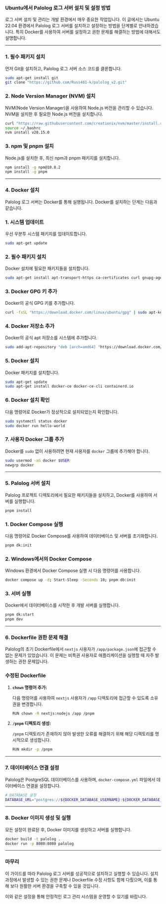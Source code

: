 ### **Ubuntu에서 Palolog 로그 서버 설치 및 설정 방법**

로그 서버 설치 및 관리는 개발 환경에서 매우 중요한 작업입니다. 이 글에서는 Ubuntu 22.04 환경에서 Palolog 로그 서버를 설치하고 설정하는 방법을 단계별로 안내하겠습니다. 특히 Docker를 사용하여 서버를 설정하고 권한 문제를 해결하는 방법에 대해서도 설명합니다.

---

### **1. 필수 패키지 설치**

먼저 Git을 설치하고, Palolog 로그 서버 소스 코드를 클론합니다.

```bash
sudo apt-get install git
git clone "https://github.com/Russ481-k/palolog_v2.git"

```

### **2. Node Version Manager (NVM) 설치**

NVM(Node Version Manager)을 사용하여 Node.js 버전을 관리할 수 있습니다. NVM을 설치한 후 필요한 Node.js 버전을 설치합니다.

```bash
curl "https://raw.githubusercontent.com/creationix/nvm/master/install.sh" | bash
source ~/.bashrc
nvm install v20.15.0

```

### **3. npm 및 pnpm 설치**

Node.js를 설치한 후, 최신 npm과 pnpm 패키지를 설치합니다.

```bash
npm install -g npm@10.8.2
npm install -g pnpm

```

---

### **4. Docker 설치**

Palolog 로그 서버는 Docker를 통해 실행됩니다. Docker를 설치하는 단계는 다음과 같습니다.

### **1. 시스템 업데이트**

우선 우분투 시스템 패키지를 업데이트합니다.

```bash
sudo apt-get update

```

### **2. 필수 패키지 설치**

Docker 설치에 필요한 패키지들을 설치합니다.

```bash
sudo apt-get install apt-transport-https ca-certificates curl gnupg-agent software-properties-common jq

```

### **3. Docker GPG 키 추가**

Docker의 공식 GPG 키를 추가합니다.

```bash
curl -fsSL "https://download.docker.com/linux/ubuntu/gpg" | sudo apt-key add -

```

### **4. Docker 저장소 추가**

Docker의 공식 apt 저장소를 시스템에 추가합니다.

```bash
sudo add-apt-repository "deb [arch=amd64] "https://download.docker.com/linux/ubuntu" $(lsb_release -cs) stable"

```

### **5. Docker 설치**

Docker 패키지를 설치합니다.

```bash
sudo apt-get update
sudo apt-get install docker-ce docker-ce-cli containerd.io

```

### **6. Docker 설치 확인**

다음 명령어로 Docker가 정상적으로 설치되었는지 확인합니다.

```bash
sudo systemctl status docker
sudo docker run hello-world

```

### **7. 사용자 Docker 그룹 추가**

Docker를 `sudo` 없이 사용하려면 현재 사용자를 `docker` 그룹에 추가해야 합니다.

```bash
sudo usermod -aG docker $USER
newgrp docker

```

---

### **5. Palolog 서버 설치**

Palolog 프로젝트 디렉토리에서 필요한 패키지들을 설치하고, Docker를 사용하여 서버를 실행합니다.

```bash
pnpm install

```

### **1. Docker Compose 실행**

다음 명령어로 Docker Compose를 사용하여 데이터베이스 및 서버를 초기화합니다.

```bash
pnpm dk:init

```

### **2. Windows에서의 Docker Compose**

Windows 환경에서 Docker Compose 실행 시 다음 명령어를 사용합니다.

```bash
docker compose up -d; Start-Sleep -Seconds 10; pnpm db:init

```

### **3. 서버 실행**

Docker에서 데이터베이스를 시작한 후 개발 서버를 실행합니다.

```bash
pnpm dk:start
pnpm dev

```

---

### **6. Dockerfile 권한 문제 해결**

Palolog의 초기 Dockerfile에서 `nextjs` 사용자가 `/app/package.json`에 접근할 수 없는 문제가 있었습니다. 이 문제는 비특권 사용자로 애플리케이션을 실행할 때 자주 발생하는 권한 문제입니다.

### **수정된 Dockerfile**

1. **`chown` 명령어 추가:**
    
    다음 명령어를 사용하여 `nextjs` 사용자가 `/app` 디렉토리에 접근할 수 있도록 소유권을 변경합니다.
    
    ```bash
    RUN chown -R nextjs:nodejs /app /pnpm
    
    ```
    
2. **`/pnpm` 디렉토리 생성:**
    
    `/pnpm` 디렉토리가 존재하지 않아 발생한 오류를 해결하기 위해 해당 디렉토리를 명시적으로 생성합니다.
    
    ```bash
    RUN mkdir -p /pnpm
    
    ```
    

---

### **7. 데이터베이스 연결 설정**

Palolog은 PostgreSQL 데이터베이스를 사용하며, `docker-compose.yml` 파일에서 데이터베이스 연결을 설정합니다.

```bash
# DATABASE 설정
DATABASE_URL="postgres://${DOCKER_DATABASE_USERNAME}:${DOCKER_DATABASE_PASSWORD}@palolog_v2-postgres-1:${DOCKER_DATABASE_PORT}/${DOCKER_DATABASE_NAME}"

```

---

### **8. Docker 이미지 생성 및 실행**

모든 설정이 완료된 후, Docker 이미지를 생성하고 서버를 실행합니다.

```bash
docker build -t palolog .
docker run -p 8080:8080 palolog

```

---

### **마무리**

이 가이드를 따라 Palolog 로그 서버를 성공적으로 설치하고 실행할 수 있습니다. 설치 과정에서 발생할 수 있는 권한 문제나 Dockerfile 수정 사항도 함께 다뤘으며, 이를 통해 보다 원활한 서버 환경을 구축할 수 있을 것입니다.

이와 같은 설정을 통해 안정적인 로그 관리 시스템을 운영할 수 있기를 바랍니다.

